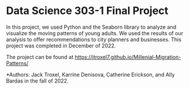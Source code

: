 # Data Science 303-1 Final Project

In this project, we used Python and the Seaborn library to analyze and visualize the moving patterns of young adults. We used the results of our analysis to offer recommendations to city planners and businesses. This project was completed in December of 2022.

The project can be found at https://jtroxel7.github.io/Millenial-Migration-Patterns/

*Authors: Jack Troxel, Karrine Denisova, Catherine Erickson, and Ally Bardas in the fall of 2022. 
